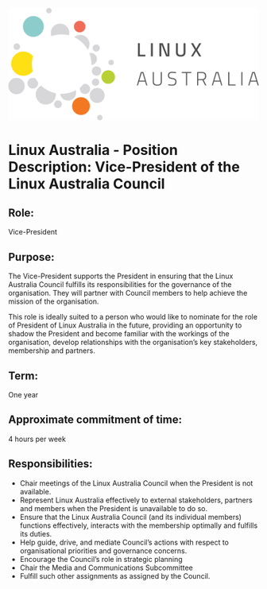 ![Linux Australia](images/Linux-Logo-primary.png)
# Linux Australia - Position Description: Vice-President of the Linux Australia Council
## Role:
Vice-President
## Purpose:
The Vice-President supports the President in ensuring that the Linux Australia Council fulfills
its responsibilities for the governance of the organisation. They will partner with Council
members to help achieve the mission of the organisation.

This role is ideally suited to a person who would like to nominate for the role of President of
Linux Australia in the future, providing an opportunity to shadow the President and become
familiar with the workings of the organisation, develop relationships with the organisation’s
key stakeholders, membership and partners.
## Term:
One year
## Approximate commitment of time:
4 hours per week
## Responsibilities:
* Chair meetings of the Linux Australia Council when the President is not available.
* Represent Linux Australia effectively to external stakeholders, partners and members
when the President is unavailable to do so.
* Ensure that the Linux Australia Council (and its individual members) functions
effectively, interacts with the membership optimally and fulfills its duties.
* Help guide, drive, and mediate Council’s actions with respect to organisational
priorities and governance concerns.
* Encourage the Council’s role in strategic planning
* Chair the Media and Communications Subcommittee
* Fulfill such other assignments as assigned by the Council.

